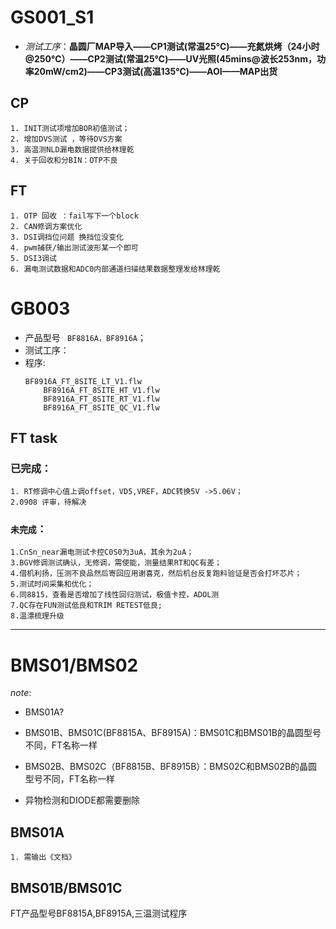 # __GS001_S1__
* *测试工序*：__晶圆厂MAP导入——CP1测试(常温25℃)——充氮烘烤（24小时@250℃）——CP2测试(常温25℃)——UV光照(45mins@波长253nm，功率20mW/cm2)——CP3测试(高温135℃)——AOI——MAP出货__

## __CP__

    1. INIT测试项增加BOR初值测试；
    2. 增加DVS测试 ，等待DVS方案
    3. 高温测NLD漏电数据提供给林理乾
    4. 关于回收和分BIN：OTP不良
## __FT__
    1. OTP 回收 ：fail写下一个block
    2. CAN修调方案优化
    3. DSI调挡位问题 换挡位没变化
    4. pwm捕获/输出测试波形某一个即可
    5. DSI3调试
    6. 漏电测试数据和ADC0内部通道扫描结果数据整理发给林理乾

# __GB003__
* 产品型号 ` BF8816A，BF8916A`；
* 测试工序： 
* 程序:
    ```
    BF8916A_FT_8SITE_LT_V1.flw
        BF8916A_FT_8SITE_HT_V1.flw
        BF8916A_FT_8SITE_RT_V1.flw
        BF8916A_FT_8SITE_QC_V1.flw
    ```
## __FT task__

### 已完成：
    1. RT修调中心值上调offset，VD5,VREF，ADC转换5V ->5.06V；
    2.0908 评审，待解决

### `未完成`：
    1.CnSn_near漏电测试卡控C0S0为3uA，其余为2uA；
    3.BGV修调测试确认，无修调，需使能，测量结果RT和QC有差；
    4.借机利扬，压测不良品然后寄回应用谢喜克，然后机台反复跑料验证是否会打坏芯片；
    5.测试时间采集和优化；
    6.同8815，查看是否增加了线性回归测试，极值卡控，ADOL测
    7.QC存在FUN测试低良和TRIM RETEST低良;
    8.温漂梳理升级

---
# __BMS01/BMS02__

*note*:
* BMS01A?
* BMS01B、BMS01C(BF8815A、BF8915A)：BMS01C和BMS01B的晶圆型号不同，FT名称一样
* BMS02B、BMS02C（BF8815B、BF8915B）：BMS02C和BMS02B的晶圆型号不同，FT名称一样

* 异物检测和DIODE都需要删除

## __BMS01A__
```
1. 需输出《文档》
```

## __BMS01B/BMS01C__
FT产品型号BF8815A,BF8915A,三温测试程序
